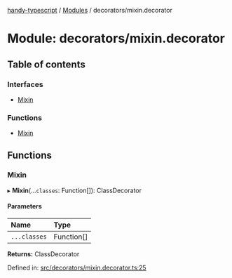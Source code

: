 [handy-typescript](../README.md) / [Modules](../modules.md) / decorators/mixin.decorator

# Module: decorators/mixin.decorator

## Table of contents

### Interfaces

- [Mixin](../interfaces/decorators_mixin_decorator.mixin.md)

### Functions

- [Mixin](decorators_mixin_decorator.md#mixin)

## Functions

### Mixin

▸ **Mixin**(...`classes`: Function[]): ClassDecorator

#### Parameters

| Name | Type |
| :------ | :------ |
| `...classes` | Function[] |

**Returns:** ClassDecorator

Defined in: [src/decorators/mixin.decorator.ts:25](https://github.com/robbiemu/handy-typescript/blob/936fff6/src/decorators/mixin.decorator.ts#L25)
